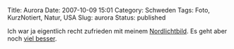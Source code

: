 Title: Aurora
Date: 2007-10-09 15:01
Category: Schweden
Tags: Foto, KurzNotiert, Natur, USA
Slug: aurora
Status: published

Ich war ja eigentlich recht zufrieden mit meinem
[Nordlichtbild](http://www.fiket.de/2007/09/23/norrsken-oever-kiruna/).
Es geht aber noch [viel
besser](http://antwrp.gsfc.nasa.gov/apod/ap071009.html).

